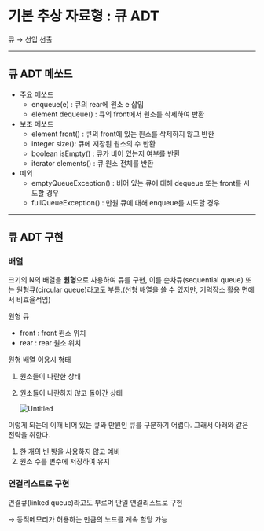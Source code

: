 # 기본 추상 자료형 : 큐 ADT

큐 → 선입 선출

---

## 큐 ADT 메쏘드

- 주요 메쏘드
    - enqueue(e) : 큐의 rear에 원소 e 삽입
    - element dequeue() : 큐의 front에서 원소를 삭제하여 반환
- 보조 메쏘드
    - element front() : 큐의 front에 있는 원소를 삭제하지 않고 반환
    - integer size(): 큐에 저장된 원소의 수 반환
    - boolean isEmpty() : 큐가 비어 있는지 여부를 반환
    - iterator elements() : 큐 원소 전체를 반환
- 예외
    - emptyQueueException() : 비어 있는 큐에 대해 dequeue 또는 front를 시도할 경우
    - fullQueueException() : 만원 큐에 대해 enqueue를 시도할 경우
    

---

## 큐 ADT 구현

### 배열

크기의 N의 배열을 **원형**으로 사용하여 큐를 구현, 이를 순차큐(sequential queue) 또는 원형큐(circular queue)라고도 부름.(선형 배열을 쓸 수 있지만, 기억장소 활용 면에서 비효율적임)

원형 큐

- front : front 원소 위치
- rear : rear 원소 위치

원형 배열 이용시 형태

1. 원소들이 나란한 상태
2. 원소들이 나란하지 않고 돌아간 상태
    
    ![Untitled](%E1%84%80%E1%85%B5%E1%84%87%E1%85%A9%E1%86%AB%20%E1%84%8E%E1%85%AE%E1%84%89%E1%85%A1%E1%86%BC%20%E1%84%8C%E1%85%A1%E1%84%85%E1%85%AD%E1%84%92%E1%85%A7%E1%86%BC%20%E1%84%8F%E1%85%B2%20ADT%20676894c95eab4e70a59d6768ea8cbc30/Untitled.png)
    

이렇게 되는데 이때 비어 있는 큐와 만원인 큐를 구분하기 어렵다. 그래서 아래와 같은 전략을 취한다.

1. 한 개의 빈 방을 사용하지 않고 예비
2. 원소 수를 변수에 저장하여 유지

### 연결리스트로 구현

연결큐(linked queue)라고도 부르며 단일 연결리스트로 구현

→ 동적메모리가 허용하는 만큼의 노드를 계속 할당 가능